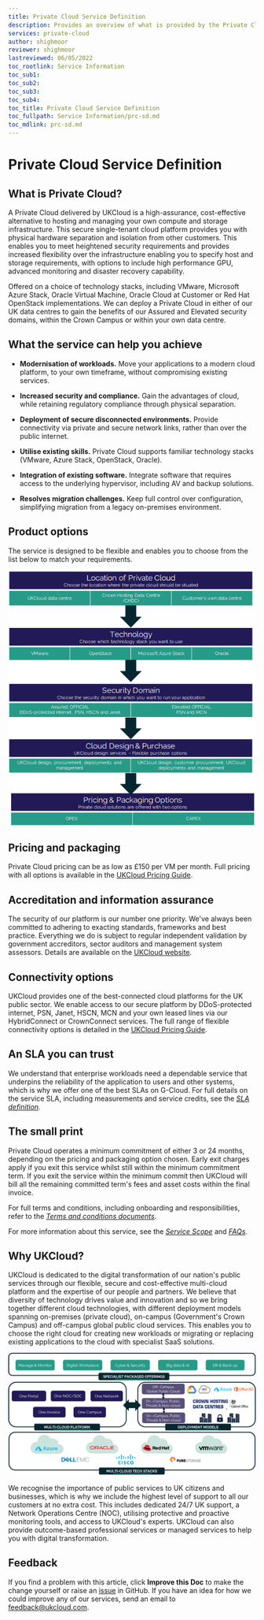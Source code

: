 ```yaml
---
title: Private Cloud Service Definition
description: Provides an overview of what is provided by the Private Cloud service
services: private-cloud
author: shighmoor
reviewer: shighmoor
lastreviewed: 06/05/2022
toc_rootlink: Service Information
toc_sub1: 
toc_sub2:
toc_sub3:
toc_sub4:
toc_title: Private Cloud Service Definition
toc_fullpath: Service Information/prc-sd.md
toc_mdlink: prc-sd.md
---
```


# Private Cloud Service Definition

## What is Private Cloud?

A Private Cloud delivered by UKCloud is a high-assurance, cost-effective alternative to hosting and managing your own compute and storage infrastructure. This secure single-tenant cloud platform provides you with physical hardware separation and isolation from other customers. This enables you to meet heightened security requirements and provides increased flexibility over the infrastructure enabling you to specify host and storage requirements, with options to include high performance GPU, advanced monitoring and disaster recovery capability.

Offered on a choice of technology stacks, including VMware, Microsoft Azure Stack, Oracle Virtual Machine, Oracle Cloud at Customer or Red Hat OpenStack implementations. We can deploy a Private Cloud in either of our UK data centres to gain the benefits of our Assured and Elevated security domains, within the Crown Campus or within your own data centre.

## What the service can help you achieve

- **Modernisation of workloads.** Move your applications to a modern cloud platform, to your own timeframe, without compromising existing services.

- **Increased security and compliance.** Gain the advantages of cloud, while retaining regulatory compliance through physical separation.

- **Deployment of secure disconnected environments.** Provide connectivity via private and secure network links, rather than over the public internet.

- **Utilise existing skills.** Private Cloud supports familiar technology stacks (VMware, Azure Stack, OpenStack, Oracle).

- **Integration of existing software.** Integrate software that requires access to the underlying hypervisor, including AV and backup solutions.

- **Resolves migration challenges.** Keep full control over configuration, simplifying migration from a legacy on-premises environment.

## Product options

The service is designed to be flexible and enables you to choose from the list below to match your requirements.

![Private Cloud product options](images/prc-product-options-g13.png)

## Pricing and packaging

Private Cloud pricing can be as low as £150 per VM per month. Full pricing with all options is available in the [UKCloud Pricing Guide](https://ukcloud.com/pricing-guide).

## Accreditation and information assurance

The security of our platform is our number one priority. We've always been committed to adhering to exacting standards, frameworks and best practice. Everything we do is subject to regular independent validation by government accreditors, sector auditors and management system assessors. Details are available on the [UKCloud website](https://ukcloud.com/governance/).

## Connectivity options

UKCloud provides one of the best-connected cloud platforms for the UK public sector. We enable access to our secure platform by DDoS-protected internet, PSN, Janet, HSCN, MCN and your own leased lines via our HybridConnect or CrownConnect services. The full range of flexible connectivity options is detailed in the [UKCloud Pricing Guide](https://ukcloud.com/pricing-guide).

## An SLA you can trust

We understand that enterprise workloads need a dependable service that underpins the reliability of the application to users and other systems, which is why we offer one of the best SLAs on G-Cloud. For full details on the service SLA, including measurements and service credits, see the [*SLA definition*](../other/other-ref-sla-definition.md).

## The small print

Private Cloud operates a minimum commitment of either 3 or 24 months, depending on the pricing and packaging option chosen. Early exit charges apply if you exit this service whilst still within the minimum commitment term. If you exit the service within the minimum commit then UKCloud will bill all the remaining committed term's fees and asset costs within the final invoice.

For full terms and conditions, including onboarding and responsibilities, refer to the [*Terms and conditions documents*](../other/other-ref-terms-and-conditions.md).

For more information about this service, see the [*Service Scope*](prc-sco.md) and [*FAQs*](prc-faq.md).

## Why UKCloud?

UKCloud is dedicated to the digital transformation of our nation's public services through our flexible, secure and cost-effective multi-cloud platform and the expertise of our people and partners. We believe that diversity of technology drives value and innovation and so we bring together different cloud technologies, with different deployment models spanning on-premises (private cloud), on-campus (Government's Crown Campus) and off-campus global public cloud services. This enables you to choose the right cloud for creating new workloads or migrating or replacing existing applications to the cloud with specialist SaaS solutions.

![UKCloud services](images/ukc-services-g13.png)

We recognise the importance of public services to UK citizens and businesses, which is why we include the highest level of support to all our customers at no extra cost. This includes dedicated 24/7 UK support, a Network Operations Centre (NOC), utilising protective and proactive monitoring tools, and access to UKCloud's experts. UKCloud can also provide outcome-based professional services or managed services to help you with digital transformation.

## Feedback

If you find a problem with this article, click **Improve this Doc** to make the change yourself or raise an [issue](https://github.com/UKCloud/documentation/issues) in GitHub. If you have an idea for how we could improve any of our services, send an email to <feedback@ukcloud.com>.
